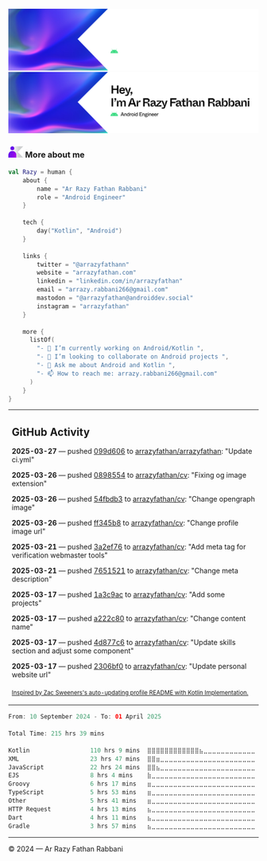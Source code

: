 ![Ar Razy Fathan Rabbani Banner](https://github.com/arrazyfathan/arrazyfathan/blob/main/media/banner-dark.png#gh-dark-mode-only)
![Ar Razy Fathan Rabbani Banner](https://github.com/arrazyfathan/arrazyfathan/blob/main/media/banner-light.png#gh-light-mode-only)

### <img width="30" alt="about" src="https://github.com/arrazyfathan/arrazyfathan/blob/main/media/about.png"> More about me

```kotlin
val Razy = human {
    about {
        name = "Ar Razy Fathan Rabbani"
        role = "Android Engineer"
    }

    tech {
        day("Kotlin", "Android")
    }

    links {
        twitter = "@arrazyfathann"
        website = "arrazyfathan.com"
        linkedin = "linkedin.com/in/arrazyfathan"
        email = "arrazy.rabbani266@gmail.com"
        mastodon = "@arrazyfathan@androiddev.social"
        instagram = "arrazyfathan"
    }

    more {
      listOf(
        "- 🔭 I’m currently working on Android/Kotlin ",
        "- 👯 I’m looking to collaborate on Android projects ",
        "- 💬 Ask me about Android and Kotlin ",
        "- 📫 How to reach me: arrazy.rabbani266@gmail.com"
      )
    }
}
```


<table><tr><td valign="top" width="100%">    

## GitHub Activity

**2025-03-27** — pushed [099d606](https://github.com/arrazyfathan/arrazyfathan/commits/099d606180371f717c2bf41f080715cc415c9adf) to [arrazyfathan/arrazyfathan](https://github.com/arrazyfathan/arrazyfathan): "Update ci.yml"

**2025-03-26** — pushed [0898554](https://github.com/arrazyfathan/cv/commits/08985542a15b8f344f71e80545444ab48f019a92) to [arrazyfathan/cv](https://github.com/arrazyfathan/cv): "Fixing og image extension"

**2025-03-26** — pushed [54fbdb3](https://github.com/arrazyfathan/cv/commits/54fbdb344d0784c87d751c5b5d50d7c00d7594e3) to [arrazyfathan/cv](https://github.com/arrazyfathan/cv): "Change opengraph image"

**2025-03-26** — pushed [ff345b8](https://github.com/arrazyfathan/cv/commits/ff345b84c816545b8b5593ea7098a4307addac18) to [arrazyfathan/cv](https://github.com/arrazyfathan/cv): "Change profile image url"

**2025-03-21** — pushed [3a2ef76](https://github.com/arrazyfathan/cv/commits/3a2ef76cf74002dbc006abab7fe2d94a78f23235) to [arrazyfathan/cv](https://github.com/arrazyfathan/cv): "Add meta tag for verification webmaster tools"

**2025-03-21** — pushed [7651521](https://github.com/arrazyfathan/cv/commits/7651521d88fec904ba04a85dd385dd90dbef1d58) to [arrazyfathan/cv](https://github.com/arrazyfathan/cv): "Change meta description"

**2025-03-17** — pushed [1a3c9ac](https://github.com/arrazyfathan/cv/commits/1a3c9acabf3b0dc30a4b76c1c00da544e0603453) to [arrazyfathan/cv](https://github.com/arrazyfathan/cv): "Add some projects"

**2025-03-17** — pushed [a222c80](https://github.com/arrazyfathan/cv/commits/a222c80512dc92a44033185df5e99d66e2093da9) to [arrazyfathan/cv](https://github.com/arrazyfathan/cv): "Change content name"

**2025-03-17** — pushed [4d877c6](https://github.com/arrazyfathan/cv/commits/4d877c61a9ca2c84f7737b6352fc1c3f7499b4e6) to [arrazyfathan/cv](https://github.com/arrazyfathan/cv): "Update skills section and adjust some component"

**2025-03-17** — pushed [2306bf0](https://github.com/arrazyfathan/cv/commits/2306bf0551653de6465093a678430be6502ef83f) to [arrazyfathan/cv](https://github.com/arrazyfathan/cv): "Update personal website url"
                
<sub><a href="https://github.com/ZacSweers/ZacSweers/">Inspired by Zac Sweeners's auto-updating profile README with Kotlin Implementation.</a></sub>
</table>

<!--START_SECTION:waka-->

```kotlin
From: 10 September 2024 - To: 01 April 2025

Total Time: 215 hrs 39 mins

Kotlin                 110 hrs 9 mins  ⣿⣿⣿⣿⣿⣿⣿⣿⣿⣿⣿⣿⣦⣀⣀⣀⣀⣀⣀⣀⣀⣀⣀⣀⣀   49.76 %
XML                    23 hrs 47 mins  ⣿⣿⣶⣀⣀⣀⣀⣀⣀⣀⣀⣀⣀⣀⣀⣀⣀⣀⣀⣀⣀⣀⣀⣀⣀   10.75 %
JavaScript             22 hrs 24 mins  ⣿⣿⣦⣀⣀⣀⣀⣀⣀⣀⣀⣀⣀⣀⣀⣀⣀⣀⣀⣀⣀⣀⣀⣀⣀   10.12 %
EJS                    8 hrs 4 mins    ⣷⣀⣀⣀⣀⣀⣀⣀⣀⣀⣀⣀⣀⣀⣀⣀⣀⣀⣀⣀⣀⣀⣀⣀⣀   03.65 %
Groovy                 6 hrs 17 mins   ⣶⣀⣀⣀⣀⣀⣀⣀⣀⣀⣀⣀⣀⣀⣀⣀⣀⣀⣀⣀⣀⣀⣀⣀⣀   02.84 %
TypeScript             5 hrs 53 mins   ⣶⣀⣀⣀⣀⣀⣀⣀⣀⣀⣀⣀⣀⣀⣀⣀⣀⣀⣀⣀⣀⣀⣀⣀⣀   02.66 %
Other                  5 hrs 41 mins   ⣶⣀⣀⣀⣀⣀⣀⣀⣀⣀⣀⣀⣀⣀⣀⣀⣀⣀⣀⣀⣀⣀⣀⣀⣀   02.57 %
HTTP Request           4 hrs 13 mins   ⣦⣀⣀⣀⣀⣀⣀⣀⣀⣀⣀⣀⣀⣀⣀⣀⣀⣀⣀⣀⣀⣀⣀⣀⣀   01.91 %
Dart                   4 hrs 11 mins   ⣦⣀⣀⣀⣀⣀⣀⣀⣀⣀⣀⣀⣀⣀⣀⣀⣀⣀⣀⣀⣀⣀⣀⣀⣀   01.90 %
Gradle                 3 hrs 57 mins   ⣦⣀⣀⣀⣀⣀⣀⣀⣀⣀⣀⣀⣀⣀⣀⣀⣀⣀⣀⣀⣀⣀⣀⣀⣀   01.79 %
```

<!--END_SECTION:waka-->

---
© 2024 — Ar Razy Fathan Rabbani
